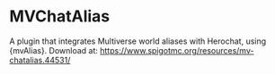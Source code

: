 # MVChatAlias
A plugin that integrates Multiverse world aliases with Herochat, using {mvAlias}.
Download at: https://www.spigotmc.org/resources/mv-chatalias.44531/
